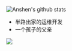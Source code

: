 ![Anshen's github stats](https://github-readme-stats.vercel.app/api?username=Ansen&show_icons=true&hide_border=true)


- 半路出家的运维开发
- 一个孩子的父亲


<a title="Hits" target="_blank" href="https://github.com/Ansen/"><img src="https://hits.b3log.org/Ansen/hits.svg"></a>

